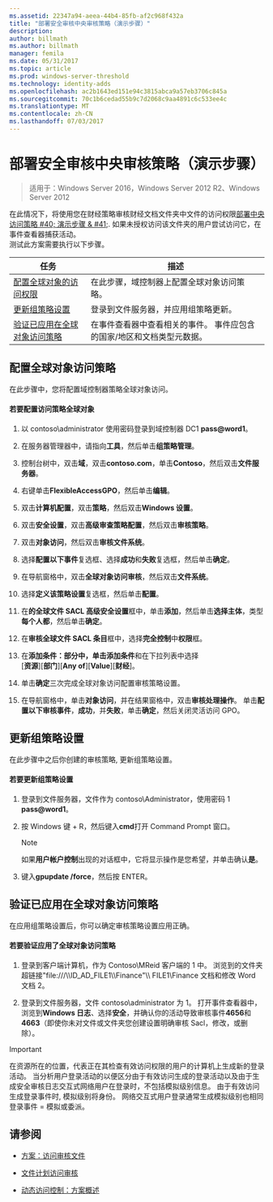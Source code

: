 ```yaml
---
ms.assetid: 22347a94-aeea-44b4-85fb-af2c968f432a
title: "部署安全审核中央审核策略（演示步骤）"
description: 
author: billmath
ms.author: billmath
manager: femila
ms.date: 05/31/2017
ms.topic: article
ms.prod: windows-server-threshold
ms.technology: identity-adds
ms.openlocfilehash: ac2b1643ed151e94c3815abca9a57eb3706c845a
ms.sourcegitcommit: 70c1b6cedad55b9c7d2068c9aa4891c6c533ee4c
ms.translationtype: MT
ms.contentlocale: zh-CN
ms.lasthandoff: 07/03/2017
---
```

# <a name="deploy-security-auditing-with-central-audit-policies-demonstration-steps"></a>部署安全审核中央审核策略（演示步骤）

>适用于：Windows Server 2016，Windows Server 2012 R2、Windows Server 2012

在此情况下，将使用您在财经策略审核财经文档文件夹中文件的访问权限[部署中央访问策略 #40; 演示步骤 & #41;](Deploy-a-Central-Access-Policy--Demonstration-Steps-.md). 如果未授权访问该文件夹的用户尝试访问它，在事件查看器捕获活动。   
 测试此方案需要执行以下步骤。  
  
|任务|描述|  
|--------|---------------|  
|[配置全球对象的访问权限](Deploy-Security-Auditing-with-Central-Audit-Policies--Demonstration-Steps-.md#BKMK_1)|在此步骤，域控制器上配置全球对象访问策略。|  
|[更新组策略设置](Deploy-Security-Auditing-with-Central-Audit-Policies--Demonstration-Steps-.md#BKMK_2)|登录到文件服务器，并应用组策略更新。|  
|[验证已应用在全球对象访问策略](Deploy-Security-Auditing-with-Central-Audit-Policies--Demonstration-Steps-.md#BKMK_3)|在事件查看器中查看相关的事件。 事件应包含的国家/地区和文档类型元数据。|  
  
## <a name="BKMK_1"></a>配置全球对象访问策略  
在此步骤中，您将配置域控制器策略全球对象访问。  
  
#### <a name="to-configure-a-global-object-access-policy"></a>若要配置访问策略全球对象  
  
1.  以 contoso\administrator 使用密码登录到域控制器 DC1 **pass@word1**。  
  
2.  在服务器管理器中，请指向**工具**，然后单击**组策略管理**。  
  
3.  控制台树中，双击**域**，双击**contoso.com**，单击**Contoso**，然后双击**文件服务器**。  
  
4.  右键单击**FlexibleAccessGPO**，然后单击**编辑**。  
  
5.  双击**计算机配置**，双击**策略**，然后双击**Windows 设置**。  
  
6.  双击**安全设置**，双击**高级审查策略配置**，然后双击**审核策略**。  
  
7.  双击**对象访问**，然后双击**审核文件系统**。  
  
8.  选择**配置以下事件**复选框、选择**成功**和**失败**复选框，然后单击**确定**。  
  
9. 在导航窗格中，双击**全球对象访问审核**，然后双击**文件系统**。  
  
10. 选择**定义该策略设置**复选框，然后单击**配置**。  
  
11. 在**的全球文件 SACL 高级安全设置**框中，单击**添加**，然后单击**选择主体**，类型**每个人都**，然后单击**确定**。  
  
12. 在**审核全球文件 SACL 条目**框中，选择**完全控制**中**权限**框。  
  
13. 在**添加条件：**部分中，单击**添加条件**和在下拉列表中选择   
    [**资源**][**部门**][**Any of**][**Value**][**财经**]。  
  
14. 单击**确定**三次完成全球对象访问配置审核策略设置。  
  
15. 在导航窗格中，单击**对象访问**，并在结果窗格中，双击**审核处理操作**。 单击**配置以下审核事件**，**成功**，并**失败**，单击**确定**，然后关闭灵活访问 GPO。  
  
## <a name="BKMK_2"></a>更新组策略设置  
在此步骤中之后你创建的审核策略, 更新组策略设置。  
  
#### <a name="to-update-group-policy-settings"></a>若要更新组策略设置  
  
1.  登录到文件服务器，文件作为 contoso\Administrator，使用密码 1 **pass@word1**。  
  
2.  按 Windows 键 + R，然后键入**cmd**打开 Command Prompt 窗口。  
  
    > [!NOTE]  
    > 如果**用户帐户控制**出现的对话框中，它将显示操作是您希望，并单击确认**是**。  
  
3.  键入**gpupdate /force**，然后按 ENTER。  
  
## <a name="BKMK_3"></a>验证已应用在全球对象访问策略  
在应用组策略设置后，你可以确定审核策略设置应用正确。  
  
#### <a name="to-verify-that-the-global-object-access-policy-has-been-applied"></a>若要验证应用了全球对象访问策略  
  
1.  登录到客户端计算机，作为 Contoso\MReid 客户端的 1 中。 浏览到的文件夹超链接"file:///\\\ID_AD_FILE1\\\Finance"\\\ FILE1\Finance 文档和修改 Word 文档 2。  
  
2.  登录到文件服务器，文件 contoso\administrator 为 1。 打开事件查看器中，浏览到**Windows 日志**、选择**安全**，并确认你的活动导致审核事件**4656**和**4663**（即使你未对文件或文件夹您创建设置明确审核 Sacl，修改，或删除）。  
  
> [!IMPORTANT]  
> 在资源所在的位置，代表正在其检查有效访问权限的用户的计算机上生成新的登录活动。 当分析用户登录活动的以便区分由于有效访问生成的登录活动以及由于生成安全审核日志交互式网络用户在登录时，不包括模拟级别信息。 由于有效访问生成登录事件时, 模拟级别将身份。 网络交互式用户登录通常生成模拟级别也相同登录事件 = 模拟或委派。  
  
## <a name="BKMK_Links"></a>请参阅  
  
-   [方案：访问审核文件](Scenario--File-Access-Auditing.md)  
  
-   [文件计划访问审核](Plan-for-File-Access-Auditing.md)  
  
-   [动态访问控制：方案概述](Dynamic-Access-Control--Scenario-Overview.md)  
  

